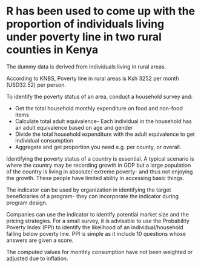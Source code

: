# R has been used to come up with the proportion of individuals living under poverty line in two rural counties in Kenya
The dummy data is derived from individuals living in rural areas.

According to KNBS, Poverty line in rural areas is Ksh 3252 per month (USD32.52) per person.

To identify the poverty status of an area, conduct a household survey and:
- Get the total household monthly expenditure on food and non-food items
- Calculate total adult equivalence- Each individual in the household has an adult equivalence based on age and gender
- Divide the total household expenditure with the adult equivalence to get individual consumption
- Aggregate and get proportion you need e.g. per county, or overall.

Identifying the poverty status of a country is essential. A typical scenario is where the country may be recording growth in GDP but a large population of the country is living in absolute/ extreme poverty- and thus not enjoying the growth. These people have limited ability in accessing basic things.

The indicator can be used by organization in identifying the target beneficiaries of a program- they can incorporate the indicator during program design.

Companies can use the indicator to identify potential market size and the pricing strategies.
For a small survey, it is advisable to use the Probability Poverty Index (PPI) to identify the likelihood of an individual/household falling below poverty line.
PPI is simple as it include 10 questions whose answers are given a score.

The computed values for monthly consumption have not been weighted or adjusted due to inflation.
